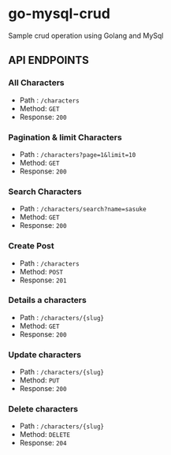 # go-mysql-crud
Sample crud operation using Golang and MySql

## API ENDPOINTS

### All Characters
- Path : `/characters`
- Method: `GET`
- Response: `200`

### Pagination & limit Characters
- Path : `/characters?page=1&limit=10`
- Method: `GET`
- Response: `200`

### Search Characters
- Path : `/characters/search?name=sasuke`
- Method: `GET`
- Response: `200`

### Create Post
- Path : `/characters`
- Method: `POST`
- Response: `201`

### Details a characters
- Path : `/characters/{slug}`
- Method: `GET`
- Response: `200`

### Update characters
- Path : `/characters/{slug}`
- Method: `PUT`
- Response: `200`

### Delete characters
- Path : `/characters/{slug}`
- Method: `DELETE`
- Response: `204`
